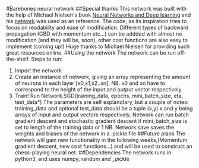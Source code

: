 #Barebones neural network
##Special thanks
This network was built with the help of Michael Nielsen's book [Neural Networks and Deep learning](http://neuralnetworksanddeeplearning.com/chap1.html) and his [network](https://github.com/mnielsen/neural-networks-and-deep-learning) was used as an reference.
The code, as its inspiration tries to focus on readability and ease of modification. Different types of backward propagation (GBD with momentum etc...) can be addded with almost no modification (and they will be, soon), other cost functions are also easy to implement (coming up!)
Huge thanks to Michael Nielsen for providing such great resources online.
##Using the network
The network can be run off-the-shelf.
Steps to run:
1. Import the network
2. Create an instance of network, giving an array representing the amount of neurons in each layer [x0,x1,x2..xn].
NB. x0 and xn have to correspond to the height of the input and output vector respectively
3. Train! Run Network.SGD(training_data, epochs, mini_batch_size, eta, test_data*)
The parameters are self explanotary, but a couple of notes:
training_data and optional test_data should be a tuple (x,y) x and y being arrays of input and output vectors respectively.
Network can run batch gradient descent and stochastic gradient descent if mini_batch_size is set to length of the training data or 1
NB. Network.save saves the weights and biases of the network in a .pickle file
##Future plans
The network will gain new functionality in the following weeks,(Momentum gradient descent, new cost functions...) and will be used to construct an chess-playing neural net.
##Dependencies
The network runs in python3, and uses numpy, random and _pickle
